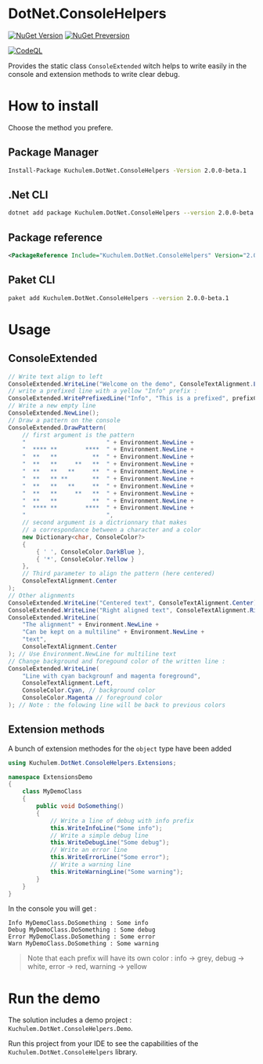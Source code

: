 # DotNet.ConsoleHelpers

[![NuGet Version](https://img.shields.io/nuget/v/Kuchulem.DotNet.ConsoleHelpers?label=Nuget%20version&logo=nuget)](https://www.nuget.org/packages/Kuchulem.DotNet.ConsoleHelpers/)
[![NuGet Preversion](https://img.shields.io/nuget/vpre/Kuchulem.DotNet.ConsoleHelpers?label=Nuget%20prerelease&logo=nuget)](https://www.nuget.org/packages/Kuchulem.DotNet.ConsoleHelpers/)

[![CodeQL](https://github.com/Kuchulem/DotNet.ConsoleHelpers/actions/workflows/codeql.yml/badge.svg?branch=master)](https://github.com/Kuchulem/DotNet.ConsoleHelpers/actions/workflows/codeql.yml)

Provides the static class `ConsoleExtended` witch helps to write easily in the console and extension methods to write clear debug.

# How to install

Choose the method you prefere.

## Package Manager

```sh
Install-Package Kuchulem.DotNet.ConsoleHelpers -Version 2.0.0-beta.1
```

## .Net CLI

```sh
dotnet add package Kuchulem.DotNet.ConsoleHelpers --version 2.0.0-beta.1
```

## Package reference

```xml
<PackageReference Include="Kuchulem.DotNet.ConsoleHelpers" Version="2.0.0-beta.1" />
```

## Paket CLI

```sh
paket add Kuchulem.DotNet.ConsoleHelpers --version 2.0.0-beta.1
```

# Usage

## ConsoleExtended

```csharp
// Write text align to left
ConsoleExtended.WriteLine("Welcome on the demo", ConsoleTextAlignment.Left);
// write a prefixed line with a yellow "Info" prefix :
ConsoleExtended.WritePrefixedLine("Info", "This is a prefixed", prefixColor: ConsoleColor.Yellow);
// Write a new empty line
ConsoleExtended.NewLine();
// Draw a pattern on the console
ConsoleExtended.DrawPattern(
    // first argument is the pattern
    "                       " + Environment.NewLine +
    "  **** **        ****  " + Environment.NewLine +
    "  **   **          **  " + Environment.NewLine +
    "  **   **     **   **  " + Environment.NewLine +
    "  **   **   **     **  " + Environment.NewLine +
    "  **   ** **       **  " + Environment.NewLine +
    "  **   **   **     **  " + Environment.NewLine +
    "  **   **     **   **  " + Environment.NewLine +
    "  **   **          **  " + Environment.NewLine +
    "  **** **        ****  " + Environment.NewLine +
    "                       ",
    // second argument is a dictrionnary that makes
    // a correspondance between a character and a color
    new Dictionary<char, ConsoleColor?>
    {
        { ' ', ConsoleColor.DarkBlue },
        { '*', ConsoleColor.Yellow }
    },
    // Third parameter to align the pattern (here centered)
    ConsoleTextAlignment.Center
);
// Other alignments
ConsoleExtended.WriteLine("Centered text", ConsoleTextAlignment.Center);
ConsoleExtended.WriteLine("Right aligned text", ConsoleTextAlignment.Right);
ConsoleExtended.WriteLine(
    "The alignment" + Environment.NewLine +
    "Can be kept on a multiline" + Environment.NewLine +
    "text",
    ConsoleTextAlignment.Center
); // Use Environment.NewLine for multiline text
// Change background and foregound color of the written line :
ConsoleExtended.WriteLine(
    "Line with cyan backgrounf and magenta foreground", 
    ConsoleTextAlignment.Left,
    ConsoleColor.Cyan, // background color
    ConsoleColor.Magenta // foreground color
); // Note : the folowing line will be back to previous colors
```

## Extension methods

A bunch of extension methodes for the `object` type have been added

```csharp
using Kuchulem.DotNet.ConsoleHelpers.Extensions;

namespace ExtensionsDemo
{
    class MyDemoClass
    {
        public void DoSomething()
        {
            // Write a line of debug with info prefix
            this.WriteInfoLine("Some info");
            // Write a simple debug line
            this.WriteDebugLine("Some debug");
            // Write an error line
            this.WriteErrorLine("Some error");
            // Write a warning line
            this.WriteWarningLine("Some warning");
        }
    }
}
```

In the console you will get :

```
Info MyDemoClass.DoSomething : Some info
Debug MyDemoClass.DoSomething : Some debug
Error MyDemoClass.DoSomething : Some error
Warn MyDemoClass.DoSomething : Some warning
```

> Note that each prefix will have its own color : info -> grey, debug -> white, error -> red, warning -> yellow

# Run the demo

The solution includes a demo project : `Kuchulem.DotNet.ConsoleHelpers.Demo`.

Run this project from your IDE to see the capabilities of the `Kuchulem.DotNet.ConsoleHelpers` library.